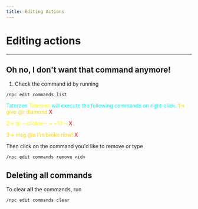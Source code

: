 ```yaml
---
title: Editing Actions
---
```



# Editing actions

---


## Oh no, I don't want that command anymore!

1. Check the command id by running
```
/npc edit commands list
```

<span style="color:aqua">
	Taterzen <span style="color:yellow">Taterzen</span> will execute the following commands on right-click.
</span>

<span style="color:gold">
	1-> give @r diamond <span style="color:red">X</span>
</span>

<span style="color:yellow">2-> tp -\-clicker-\- ~ ~10 ~</span>	<span style="color:red">X</span>

<span style="color:gold">
	3-> msg @a I'm broke now! <span style="color:red">X</span>
</span>


Then click on the command you'd like to remove or type
```
/npc edit commands remove <id>
```


## Deleting all commands
To clear **all** the commands, run
```
/npc edit commands clear
```